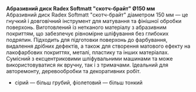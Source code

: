 **Абразивний диск Radex Softmatt "скотч-брайт" Ø150 мм**  
Абразивний диск Radex Softmatt "скотч-брайт" діаметром 150 мм — це гнучкий і довговічний інструмент для матування та фінішної обробки поверхонь. Виготовлений із нетканого матеріалу з абразивним покриттям, що забезпечує рівномірне шліфування без глибоких подряпин. Підходить для підготовки поверхонь до фарбування, видалення дрібних дефектів, а також для створення матового ефекту на лакофарбових покриттях, металі, пластику та інших матеріалах. Сумісний з ексцентриковими шліфувальними машинами та може використовуватися як вручну, так і з тримачами. Ідеальний для авторемонту, деревообробки та декоративних робіт.

 - сірий — більш грубий, фіолетовий — більш тонкий